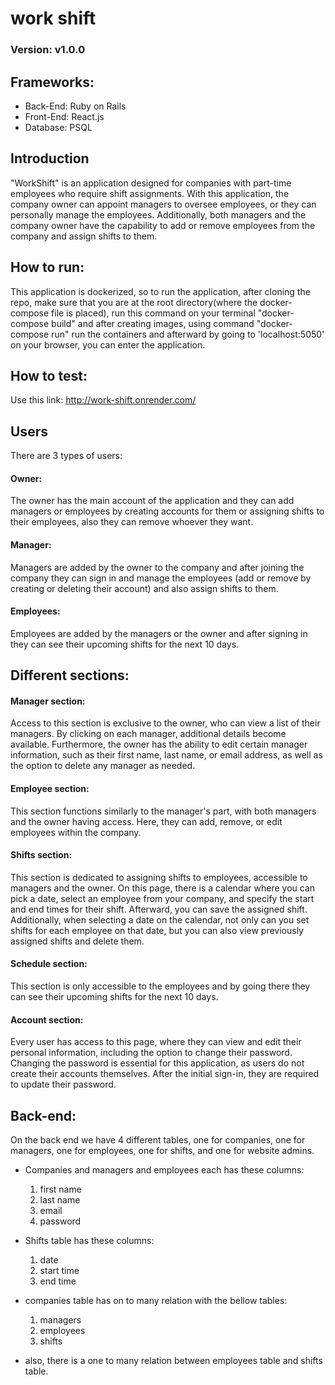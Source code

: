 # work shift
### Version: v1.0.0
## Frameworks: 
- Back-End: Ruby on Rails
- Front-End: React.js
- Database: PSQL

## Introduction
"WorkShift" is an application designed for companies with part-time employees who require shift assignments. With this application, the company owner can appoint managers to oversee employees, or they can personally manage the employees. Additionally, both managers and the company owner have the capability to add or remove employees from the company and assign shifts to them.

## How to run:
This application is dockerized, so to run the application, after cloning the repo, make sure that you are at the root directory(where the docker-compose file is placed), run this command on your terminal "docker-compose build" and after creating images, using command "docker-compose run" run the containers and afterward by going to 'localhost:5050' on your browser, you can enter the application.

## How to test:
Use this link: http://work-shift.onrender.com/

## Users
There are 3 types of users:

#### Owner:
The owner has the main account of the application and they can add managers or employees by creating accounts for them or assigning shifts to their employees, also they can remove whoever they want.

#### Manager:
Managers are added by the owner to the company and after joining the company they can sign in and manage the employees (add or remove by creating or deleting their account) and also assign shifts to them.

#### Employees:
Employees are added by the managers or the owner and after signing in they can see their upcoming shifts for the next 10 days.


## Different sections:

#### Manager section:
Access to this section is exclusive to the owner, who can view a list of their managers. By clicking on each manager, additional details become available. Furthermore, the owner has the ability to edit certain manager information, such as their first name, last name, or email address, as well as the option to delete any manager as needed.

#### Employee section:
This section functions similarly to the manager's part, with both managers and the owner having access. Here, they can add, remove, or edit employees within the company.

#### Shifts section:
This section is dedicated to assigning shifts to employees, accessible to managers and the owner. On this page, there is a calendar where you can pick a date, select an employee from your company, and specify the start and end times for their shift. Afterward, you can save the assigned shift.
    Additionally, when selecting a date on the calendar, not only can you set shifts for each employee on that date, but you can also view previously assigned shifts and delete them.

#### Schedule section:
This section is only accessible to the employees and by going there they can see their upcoming shifts for the next 10 days.

#### Account section:
Every user has access to this page, where they can view and edit their personal information, including the option to change their password. Changing the password is essential for this application, as users do not create their accounts themselves. After the initial sign-in, they are required to update their password.

 ## Back-end:
 On the back end we have 4 different tables, one for companies, one for managers, one for employees, one for shifts, and one for website admins.
- Companies and managers and employees each has these columns:
    1) first name
    2) last name
    3) email
    4) password

- Shifts table has these columns:
    1) date
    2) start time
    3) end time

- companies table has on to many relation with the bellow tables:
    1) managers
    2) employees
    3) shifts

- also, there is a one to many relation between employees table and shifts table.
